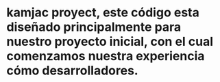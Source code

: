 # kamjac proyect, este código esta diseñado principalmente para nuestro proyecto inicial, con el cual comenzamos nuestra experiencia cómo desarrolladores.
